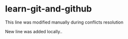 # learn-git-and-github

This line was modified manually during conflicts resolution

New line was added locally..
